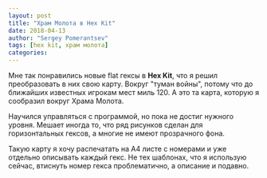 ```yaml
---
layout: post
title: "Храм Молота в Hex Kit"
date: 2018-04-13
author: "Sergey Pomerantsev"
tags: [hex kit, храм молота]
categories:
---
```


Мне так понравились новые flat гексы в **Hex Kit**, что я решил преобразовать в них свою карту. Вокруг "туман войны", потому что до ближайших известных игрокам мест миль 120. А это та карта, которую я сообразил вокруг Храма Молота.

Научился управляться с программой, но пока не достиг нужного уровня. Мешает иногда то, что ряд рисунков сделан для горизонтальных гексов, а многие не имеют прозрачного фона.

Такую карту я хочу распечатать на А4 листе с номерами и уже отдельно описывать каждый гекс. Не тех шаблонах, что я использую сейчас, втиснуть номер гекса проблематично, а описание и подавно.
